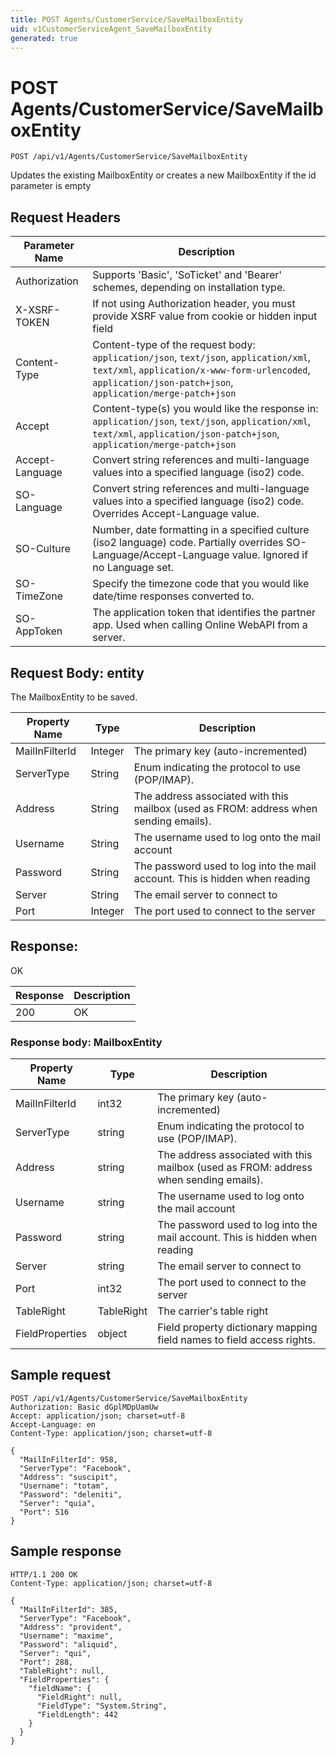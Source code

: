 ```yaml
---
title: POST Agents/CustomerService/SaveMailboxEntity
uid: v1CustomerServiceAgent_SaveMailboxEntity
generated: true
---
```


# POST Agents/CustomerService/SaveMailboxEntity

```http
POST /api/v1/Agents/CustomerService/SaveMailboxEntity
```

Updates the existing MailboxEntity or creates a new MailboxEntity if the id parameter is empty








## Request Headers

| Parameter Name | Description |
|----------------|-------------|
| Authorization  | Supports 'Basic', 'SoTicket' and 'Bearer' schemes, depending on installation type. |
| X-XSRF-TOKEN   | If not using Authorization header, you must provide XSRF value from cookie or hidden input field |
| Content-Type | Content-type of the request body: `application/json`, `text/json`, `application/xml`, `text/xml`, `application/x-www-form-urlencoded`, `application/json-patch+json`, `application/merge-patch+json` |
| Accept         | Content-type(s) you would like the response in: `application/json`, `text/json`, `application/xml`, `text/xml`, `application/json-patch+json`, `application/merge-patch+json` |
| Accept-Language | Convert string references and multi-language values into a specified language (iso2) code. |
| SO-Language | Convert string references and multi-language values into a specified language (iso2) code. Overrides Accept-Language value. |
| SO-Culture | Number, date formatting in a specified culture (iso2 language) code. Partially overrides SO-Language/Accept-Language value. Ignored if no Language set. |
| SO-TimeZone | Specify the timezone code that you would like date/time responses converted to. |
| SO-AppToken | The application token that identifies the partner app. Used when calling Online WebAPI from a server. |

## Request Body: entity 

The MailboxEntity to be saved. 

| Property Name | Type |  Description |
|----------------|------|--------------|
| MailInFilterId | Integer | The primary key (auto-incremented) |
| ServerType | String | Enum indicating the protocol to use (POP/IMAP). |
| Address | String | The address associated with this mailbox (used as FROM: address when sending emails). |
| Username | String | The username used to log onto the mail account |
| Password | String | The password used to log into the mail account. This is hidden when reading |
| Server | String | The email server to connect to |
| Port | Integer | The port used to connect to the server |

## Response:

OK

| Response | Description |
|----------------|-------------|
| 200 | OK |

### Response body: MailboxEntity

| Property Name | Type |  Description |
|----------------|------|--------------|
| MailInFilterId | int32 | The primary key (auto-incremented) |
| ServerType | string | Enum indicating the protocol to use (POP/IMAP). |
| Address | string | The address associated with this mailbox (used as FROM: address when sending emails). |
| Username | string | The username used to log onto the mail account |
| Password | string | The password used to log into the mail account. This is hidden when reading |
| Server | string | The email server to connect to |
| Port | int32 | The port used to connect to the server |
| TableRight | TableRight | The carrier's table right |
| FieldProperties | object | Field property dictionary mapping field names to field access rights. |

## Sample request

```http!
POST /api/v1/Agents/CustomerService/SaveMailboxEntity
Authorization: Basic dGplMDpUamUw
Accept: application/json; charset=utf-8
Accept-Language: en
Content-Type: application/json; charset=utf-8

{
  "MailInFilterId": 958,
  "ServerType": "Facebook",
  "Address": "suscipit",
  "Username": "totam",
  "Password": "deleniti",
  "Server": "quia",
  "Port": 516
}
```

## Sample response

```http_
HTTP/1.1 200 OK
Content-Type: application/json; charset=utf-8

{
  "MailInFilterId": 385,
  "ServerType": "Facebook",
  "Address": "provident",
  "Username": "maxime",
  "Password": "aliquid",
  "Server": "qui",
  "Port": 288,
  "TableRight": null,
  "FieldProperties": {
    "fieldName": {
      "FieldRight": null,
      "FieldType": "System.String",
      "FieldLength": 442
    }
  }
}
```